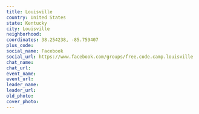 ```yaml
---
title: Louisville
country: United States
state: Kentucky
city: Louisville
neighborhood: 
coordinates: 38.254238, -85.759407
plus_code:
social_name: Facebook
social_url: https://www.facebook.com/groups/free.code.camp.louisville
chat_name:
chat_url:
event_name:
event_url:
leader_name:
leader_url:
old_photo: 
cover_photo:
---
```

